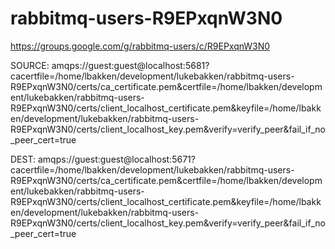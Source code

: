 # rabbitmq-users-R9EPxqnW3N0
https://groups.google.com/g/rabbitmq-users/c/R9EPxqnW3N0

SOURCE:
amqps://guest:guest@localhost:5681?cacertfile=/home/lbakken/development/lukebakken/rabbitmq-users-R9EPxqnW3N0/certs/ca_certificate.pem&certfile=/home/lbakken/development/lukebakken/rabbitmq-users-R9EPxqnW3N0/certs/client_localhost_certificate.pem&keyfile=/home/lbakken/development/lukebakken/rabbitmq-users-R9EPxqnW3N0/certs/client_localhost_key.pem&verify=verify_peer&fail_if_no_peer_cert=true

DEST:
amqps://guest:guest@localhost:5671?cacertfile=/home/lbakken/development/lukebakken/rabbitmq-users-R9EPxqnW3N0/certs/ca_certificate.pem&certfile=/home/lbakken/development/lukebakken/rabbitmq-users-R9EPxqnW3N0/certs/client_localhost_certificate.pem&keyfile=/home/lbakken/development/lukebakken/rabbitmq-users-R9EPxqnW3N0/certs/client_localhost_key.pem&verify=verify_peer&fail_if_no_peer_cert=true
